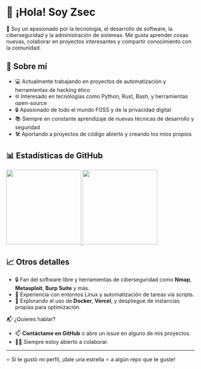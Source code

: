 # 👋 ¡Hola! Soy Zsec

🧠 Soy un apasionado por la tecnología, el desarrollo de software, la ciberseguridad y la administración de sistemas. Me gusta aprender cosas nuevas, colaborar en proyectos interesantes y compartir conocimiento con la comunidad.

## 🚀 Sobre mí

- 💻 Actualmente trabajando en proyectos de automatización y herramientas de hacking ético
- 🌐 Interesado en tecnologías como Python, Rust, Bash, y herramientas open-source
- 🔒 Apasionado de todo el mundo FOSS y de la privacidad digital
- 📚 Siempre en constante aprendizaje de nuevas técnicas de desarrollo y seguridad
- 🛠️ Aportando a proyectos de código abierto y creando los míos propios

## 📊 Estadísticas de GitHub

<a href="https://github.com/Hackeroot-932">
  <img height="200" src="https://github-readme-stats.vercel.app/api?username=Hackeroot-932&show_icons=true&theme=radical&include_all_commits=true&hide=contribs&rank_icon=github" />
</a>
<a href="https://github.com/Hackeroot-932">
  <img height="200" src="https://github-readme-stats.vercel.app/api/top-langs/?username=Hackeroot-932&layout=compact&langs_count=8&theme=radical" />
</a>

## 📈 Otros detalles

- 🔒 Fan del software libre y herramientas de ciberseguridad como **Nmap**, **Metasploit**, **Burp Suite** y más.
- 🐧 Experiencia con entornos Linux y automatización de tareas vía scripts.
- 🧰 Explorando el uso de **Docker**, **Vercel**, y despliegue de instancias propias para optimización.

📬 ¿Quieres hablar?

- 📫 **Contáctame en GitHub** o abre un issue en alguno de mis proyectos.
- 🧑‍💻 Siempre estoy abierto a colaborar.

---

⭐️ Si te gustó mi perfil, ¡dale una estrella ⭐ a algún repo que te guste!
